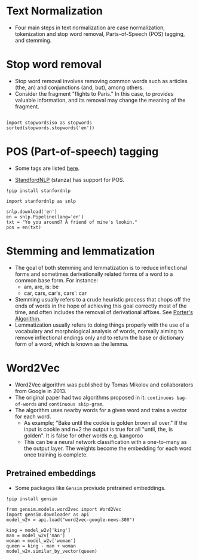 # Text Normalization
- Four main steps in text normalization are case normalization, tokenization and stop word removal, Parts-of-Speech (POS) tagging, and stemming.

# Stop word removal
- Stop word removal involves removing common words such as articles (the, an) and conjunctions (and, but), among others.
- Consider the fragment "flights to Paris." In this case, to provides valuable information, and its removal may change the meaning of the fragment.

```

import stopwordsiso as stopwords
sorted(stopwords.stopwords('en'))

```

# POS (Part-of-speech) tagging

- Some tags are listed [here](https://universaldependencies.org/docs/tagset-conversion/en-penn-uposf.html).

- [StandfordNLP](https://stanfordnlp.github.io/stanza/pos.html) (stanza) has support for POS.

```
!pip install stanfordnlp

import stanfordnlp as snlp

snlp.download('en')
en = snlp.Pipeline(lang='en')
txt = "Yo you around? A friend of mine's lookin."
pos = en(txt)
```
# Stemming and lemmatization
- The goal of both stemming and lemmatization is to reduce inflectional forms and sometimes derivationally related forms of a word to a common base form. For instance:
  - am, are, is: be
  - car, cars, car's, cars': car
- Stemming usually refers to a crude heuristic process that chops off the ends of words in the hope of achieving this goal correctly most of the time, and often includes the removal of derivational affixes. See [Porter's Algorithm](http://citeseerx.ist.psu.edu/viewdoc/download?doi=10.1.1.848.7219&rep=rep1&type=pdf).
- Lemmatization usually refers to doing things properly with the use of a vocabulary and morphological analysis of words, normally aiming to remove inflectional endings only and to return the base or dictionary form of a word, which is known as the lemma.

# Word2Vec
- Word2Vec algorithm was published by Tomas Mikolov and collaborators from Google in 2013.
- The original paper had two algorithms proposed in it: `continuous bag-of-words` and `continuous skip-gram`.
- The algorithm uses nearby words for a given word and trains a vector for each word.
  - As example; "Bake until the cookie is golden brown all over." If the input is cookie and n=2 the output is true for all "until, the, is golden". It is false for other words e.g. kangoroo
  - This can be a neural network classification with a one-to-many as the output layer. The weights become the embedding for each word once training is complete.

## Pretrained embeddings
- Some packages like `Gensim` proviude pretrained embeddings.

```
!pip install gensim

from gensim.models.word2vec import Word2Vec
import gensim.downloader as api
model_w2v = api.load("word2vec-google-news-300")

king = model_w2v['king']
man = model_w2v['man']
woman = model_w2v['woman']
queen = king - man + woman  
model_w2v.similar_by_vector(queen)

```
